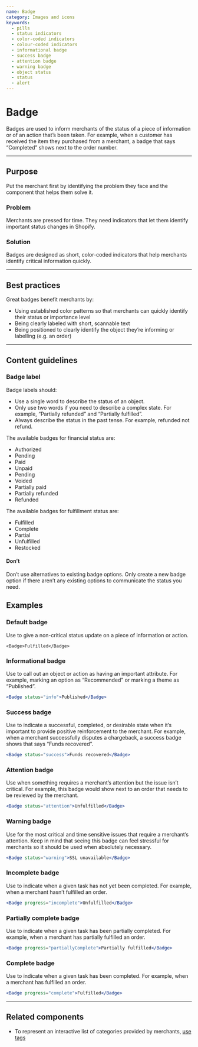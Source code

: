 ```yaml
---
name: Badge
category: Images and icons
keywords:
  - pills
  - status indicators
  - color-coded indicators
  - colour-coded indicators
  - informational badge
  - success badge
  - attention badge
  - warning badge
  - object status
  - status
  - alert
---
```


# Badge

Badges are used to inform merchants of the status of a piece of information or of an action that’s been taken. For example, when a customer has received the item they purchased from a merchant, a badge that says “Completed” shows next to the order number.

---

## Purpose

Put the merchant first by identifying the problem they face and the component that helps them solve it.

### Problem

Merchants are pressed for time. They need indicators that let them identify important status changes in Shopify.

### Solution

Badges are designed as short, color-coded indicators that help merchants identify critical information quickly.

---

## Best practices

Great badges benefit merchants by:

- Using established color patterns so that merchants can quickly identify their status or importance level
- Being clearly labeled with short, scannable text
- Being positioned to clearly identify the object they’re informing or labelling (e.g. an order)

---

## Content guidelines

### Badge label

Badge labels should:

- Use a single word to describe the status of an object.
- Only use two words if you need to describe a complex state. For example, “Partially refunded” and “Partially fulfilled”.
- Always describe the status in the past tense. For example, refunded not refund.

The available badges for financial status are:

- Authorized
- Pending
- Paid
- Unpaid
- Pending
- Voided
- Partially paid
- Partially refunded
- Refunded

The available badges for fulfillment status are:

- Fulfilled
- Complete
- Partial
- Unfulfilled
- Restocked

<!-- usagelist -->
#### Don’t

Don’t use alternatives to existing badge options. Only create a new badge option if there aren’t any existing options to communicate the status you need.
<!-- end -->

## Examples

### Default badge

Use to give a non-critical status update on a piece of information or action.

```tsx
<Badge>Fulfilled</Badge>
```

### Informational badge

Use to call out an object or action as having an important attribute. For example, marking an option as “Recommended” or marking a theme as “Published”.

```jsx
<Badge status="info">Published</Badge>
```

### Success badge

Use to indicate a successful, completed, or desirable state when it’s important to provide positive reinforcement to the merchant. For example, when a merchant successfully disputes a chargeback, a success badge shows that says “Funds recovered”.

```jsx
<Badge status="success">Funds recovered</Badge>
```

### Attention badge

Use when something requires a merchant’s attention but the issue isn’t critical. For example, this badge would show next to an order that needs to be reviewed by the merchant.

```jsx
<Badge status="attention">Unfulfilled</Badge>
```

### Warning badge

Use for the most critical and time sensitive issues that require a merchant’s attention. Keep in mind that seeing this badge can feel stressful for merchants so it should be used when absolutely necessary.

```jsx
<Badge status="warning">SSL unavailable</Badge>
```

### Incomplete badge

Use to indicate when a given task has not yet been completed. For example, when a merchant hasn’t fulfilled an order.

```jsx
<Badge progress="incomplete">Unfulfilled</Badge>
```

### Partially complete badge

Use to indicate when a given task has been partially completed. For example, when a merchant has partially fulfilled an order.

```jsx
<Badge progress="partiallyComplete">Partially fulfilled</Badge>
```

### Complete badge

Use to indicate when a given task has been completed. For example, when a merchant has fulfilled an order.

```jsx
<Badge progress="complete">Fulfilled</Badge>
```
---

## Related components

* To represent an interactive list of categories provided by merchants, [use tags](/components/forms/tag)
